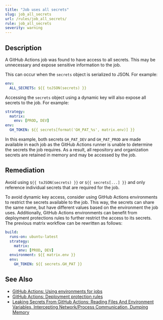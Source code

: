 ```yaml
---
title: "Job uses all secrets"
slug: job_all_secrets
url: /rules/job_all_secrets/
rule: job_all_secrets
severity: warning
---
```


## Description

A GitHub Actions job was found to have access to all secrets. This may be unnecessary and expose sensitive information to the job.

This can occur when the `secrets` object is serialized to JSON. For example:
```yaml
env:
  ALL_SECRETS: ${{ toJSON(secrets) }}
```

Accessing the `secrets` object using a dynamic key will also expose all secrets to the job. For example:
```yaml
strategy:
  matrix:
    env: [PROD, DEV]
env:
  GH_TOKEN: ${{ secrets[format('GH_PAT_%s', matrix.env)] }}
```

In this example, both secrets `GH_PAT_DEV` and `GH_PAT_PROD` are made available in each job as the GitHub Actions runner is unable to determine the secrets the job requires. As a result, all repository and organization secrets are retained in memory and may be accessed by the job.

## Remediation

Avoid using `${{ toJSON(secrets) }}` or `${{ secrets[...] }}` and only reference individual secrets that are required for the job.

To avoid dynamic key access, consider using GitHub Actions environments to restrict the secrets available to the job. This way, the secrets can share the same name, but have different values based on the environment the job uses. Additionally, GitHub Actions environments can benefit from deployment protections rules to further restrict the access to its secrets. The previous matrix workflow can be rewritten as follows:

```yaml
build:
  runs-on: ubuntu-latest
  strategy:
    matrix:
      env: [PROD, DEV]
  environment: ${{ matrix.env }}
  env:
    GH_TOKEN: ${{ secrets.GH_PAT }}
```

## See Also
- [GitHub Actions: Using environments for jobs](https://docs.github.com/en/actions/using-jobs/using-environments-for-jobs)
- [GitHub Actions: Deployment protection rules](https://docs.github.com/en/actions/deployment/targeting-different-environments/using-environments-for-deployment#deployment-protection-rules)
- [Leaking Secrets From GitHub Actions: Reading Files And Environment Variables, Intercepting Network/Process Communication, Dumping Memory](https://karimrahal.com/2023/01/05/github-actions-leaking-secrets/)
